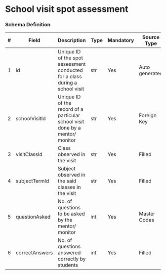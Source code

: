 School visit spot assessment
===

### Schema Definition

|**#**|**Field**|**Description**|**Type**|**Mandatory**|**Source Type**|**Source overview**|**Comments**|
|---------|---------|--------|--------|--------|--------|--------|---------------|
|1|id|Unique ID of the spot assessment conducted for a class during a school visit|str|Yes|Auto generated|-||
|2|schoolVisitId|Unique ID of the record of a particular school visit done by a mentor/ monitor|str|Yes|Foreign Key|-||
|3|visitClassId|Class observed in the visit|str|Yes|Filled|-||
|4|subjectTermId|Subject observed in the said classes in the visit|str|Yes|Filled|-||
|5|questionAsked|No. of questions to be asked by the mentor/ monitor |int|Yes|Master Codes|Spot Assessment Codes||
|6|correctAnswers|No. of questions answered correctly by students|int|Yes|Filled|-||
